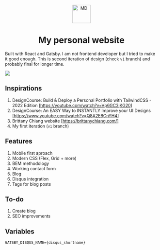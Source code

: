 <p align="center">
  <a href="https://michaldziuba.dev">
    <img alt="MD" src="https://user-images.githubusercontent.com/43048524/205249624-43c40f8e-f37f-493f-8c0a-f65fbe296287.png" width="60" />

  </a>
</p>
<h1 align="center">
  My personal website
</h1>

 Built with React and Gatsby. I am not frontend developer but I tried to make it good enough. This is second iteration of design (check `v1` branch) and probably final for longer time.


<img align="center" src="https://user-images.githubusercontent.com/43048524/204703952-4ccad258-e8f0-4cc6-8583-a8d855f88c37.png" />


## Inspirations
1. DesignCourse: Build & Deploy a Personal Portfolio with TailwindCSS - 2022 Edition [https://youtube.com/watch?v=Vp6GC3jKG20]
2. DesignCourse: An EASY Way to INSTANTLY Improve your UI Designs [https://www.youtube.com/watch?v=Q8A2E8CnYH4]
3. Brittany Chiang website [https://brittanychiang.com/]
4. My first iteration (`v1` branch)

## Features
1. Mobile first aproach
2. Modern CSS (Flex, Grid + more)
3. BEM methodology
4. Working contact form
5. Blog
6. Disqus integration
7. Tags for blog posts

## To-do
1. Create blog
2. SEO improvements

## Variables
```
GATSBY_DISQUS_NAME={disqus_shortname}
```
